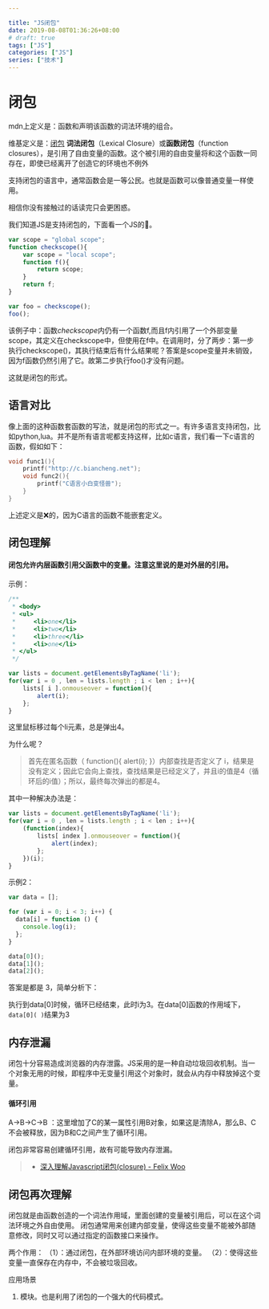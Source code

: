 ```yaml
---

title: "JS闭包"
date: 2019-08-08T01:36:26+08:00
# draft: true
tags: ["JS"]
categories: ["JS"]
series: ["技术"]
---
```


# 闭包

mdn上定义是：函数和声明该函数的词法环境的组合。

维基定义是：[闭包][1] **词法闭包**（Lexical Closure）或**函数闭包**（function closures），是引用了自由变量的函数。这个被引用的自由变量将和这个函数一同存在，即使已经离开了创造它的环境也不例外

支持闭包的语言中，通常函数会是一等公民。也就是函数可以像普通变量一样使用。

相信你没有接触过的话读完只会更困惑。

我们知道JS是支持闭包的，下面看一个JS的🌰。

```javascript
var scope = "global scope";
function checkscope(){
    var scope = "local scope";
    function f(){
        return scope;
    }
    return f;
}

var foo = checkscope();
foo();
```

该例子中：函数*checkscope*内仍有一个函数f,而且f内引用了一个外部变量scope，其定义在checkscope中，但使用在f中。在调用时，分了两步：第一步执行checkscope()，其执行结束后有什么结果呢？答案是scope变量并未销毁，因为f函数仍然引用了它。故第二步执行foo()才没有问题。

这就是闭包的形式。

## 语言对比

像上面的这种函数套函数的写法，就是闭包的形式之一。有许多语言支持闭包，比如python,lua。并不是所有语言呢都支持这样，比如c语言，我们看一下c语言的函数，假如如下：

```c
void func1(){
    printf("http://c.biancheng.net");
    void func2(){
        printf("C语言小白变怪兽");
    }
}
```

上述定义是❌的，因为C语言的函数不能嵌套定义。

## 闭包理解

####  闭包允许内层函数引用父函数中的变量。注意这里说的是对外层的引用。

示例：

```javascript
/**
 * <body>
 * <ul>
 *     <li>one</li>
 *     <li>two</li>
 *     <li>three</li>
 *     <li>one</li>
 * </ul>
 */

var lists = document.getElementsByTagName('li');
for(var i = 0 , len = lists.length ; i < len ; i++){
    lists[ i ].onmouseover = function(){
        alert(i);    
    };
}
```

这里鼠标移过每个li元素，总是弹出4。

为什么呢？

> 首先在匿名函数（ function(){ alert(i); }）内部查找是否定义了 i，结果是没有定义；因此它会向上查找，查找结果是已经定义了，并且i的值是4（循环后的i值）；所以，最终每次弹出的都是4。

其中一种解决办法是：

```javascript
var lists = document.getElementsByTagName('li');
for(var i = 0 , len = lists.length ; i < len ; i++){
    (function(index){
        lists[ index ].onmouseover = function(){
            alert(index);    
        };                    
    })(i);
}
```

示例2：
```javascript
var data = [];

for (var i = 0; i < 3; i++) {
  data[i] = function () {
    console.log(i);
  };
}

data[0]();
data[1]();
data[2]();
```

答案是都是 3，简单分析下：

执行到data[0]时候，循环已经结束，此时i为3。在data[0]函数的作用域下，```data[0]( )```结果为3

## 内存泄漏

闭包十分容易造成浏览器的内存泄露。JS采用的是一种自动垃圾回收机制。当一个对象无用的时候，即程序中无变量引用这个对象时，就会从内存中释放掉这个变量。

#### 循环引用

A->B->C->B ：这里增加了C的某一属性引用B对象，如果这是清除A，那么B、C不会被释放，因为B和C之间产生了循环引用。



闭包非常容易创建循环引用，故有可能导致内存泄漏。

[1]: https://zh.wikipedia.org/wiki/闭包_(计算机科学)	"闭包"

> - [深入理解Javascript闭包(closure) - Felix Woo](https://web.archive.org/web/20100825182303/http://www.felixwoo.com/archives/247)



## 闭包再次理解

闭包就是由函数创造的一个词法作用域，里面创建的变量被引用后，可以在这个词法环境之外自由使用。
闭包通常用来创建内部变量，使得这些变量不能被外部随意修改，同时又可以通过指定的函数接口来操作。

两个作用：
（1）：通过闭包，在外部环境访问内部环境的变量。
（2）：使得这些变量一直保存在内存中，不会被垃圾回收。

应用场景

1. 模块。也是利用了闭包的一个强大的代码模式。